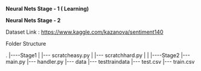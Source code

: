**Neural Nets Stage - 1 ( Learning)**

**Neural Nets Stage - 2**

Dataset Link : https://www.kaggle.com/kazanova/sentiment140

Folder Structure

.
|----Stage1
|		|--- scratcheasy.py
|		|--- scratchhard.py
|
|
|----Stage2
		|--- main.py
		|--- handler.py
		|--- data
			  |--- testtraindata
			  			|--- test.csv
			  			|--- train.csv

